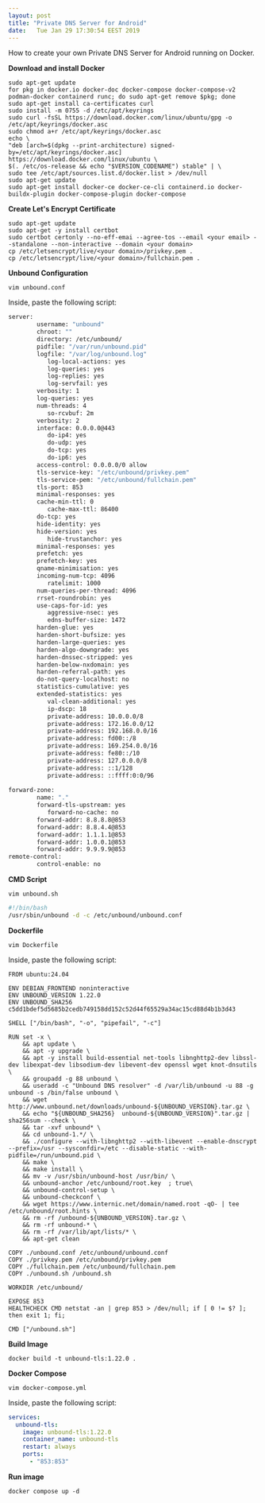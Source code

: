 ```yaml
---
layout: post
title: "Private DNS Server for Android"
date:	Tue Jan 29 17:30:54 EEST 2019
---
```


How to create your own Private DNS Server for Android running on Docker.

**Download and install Docker**

	sudo apt-get update
  	for pkg in docker.io docker-doc docker-compose docker-compose-v2 podman-docker containerd runc; do sudo apt-get remove $pkg; done
	sudo apt-get install ca-certificates curl
	sudo install -m 0755 -d /etc/apt/keyrings
	sudo curl -fsSL https://download.docker.com/linux/ubuntu/gpg -o /etc/apt/keyrings/docker.asc
	sudo chmod a+r /etc/apt/keyrings/docker.asc
	echo \
  	"deb [arch=$(dpkg --print-architecture) signed-by=/etc/apt/keyrings/docker.asc] https://download.docker.com/linux/ubuntu \
  	$(. /etc/os-release && echo "$VERSION_CODENAME") stable" | \
  	sudo tee /etc/apt/sources.list.d/docker.list > /dev/null
	sudo apt-get update
  	sudo apt-get install docker-ce docker-ce-cli containerd.io docker-buildx-plugin docker-compose-plugin docker-compose

**Create Let's Encrypt Certificate**

	sudo apt-get update
	sudo apt-get -y install certbot
	sudo certbot certonly --no-eff-emai --agree-tos --email <your email> --standalone --non-interactive --domain <your domain>
	cp /etc/letsencrypt/live/<your domain>/privkey.pem .
	cp /etc/letsencrypt/live/<your domain>/fullchain.pem .

**Unbound Configuration**

```
vim unbound.conf
```

Inside, paste the following script:

```bash
server:
        username: "unbound"
        chroot: ""
        directory: /etc/unbound/
        pidfile: "/var/run/unbound.pid"
        logfile: "/var/log/unbound.log"
	       log-local-actions: yes
	       log-queries: yes
	       log-replies: yes
	       log-servfail: yes
        verbosity: 1
        log-queries: yes
        num-threads: 4
	       so-rcvbuf: 2m
        verbosity: 2
        interface: 0.0.0.0@443
	       do-ip4: yes
	       do-udp: yes
	       do-tcp: yes
	       do-ip6: yes
        access-control: 0.0.0.0/0 allow
        tls-service-key: "/etc/unbound/privkey.pem"
        tls-service-pem: "/etc/unbound/fullchain.pem"
        tls-port: 853
        minimal-responses: yes
        cache-min-ttl: 0
	       cache-max-ttl: 86400
        do-tcp: yes
        hide-identity: yes
        hide-version: yes
	       hide-trustanchor: yes
        minimal-responses: yes
        prefetch: yes
        prefetch-key: yes
        qname-minimisation: yes
        incoming-num-tcp: 4096
	       ratelimit: 1000
        num-queries-per-thread: 4096
        rrset-roundrobin: yes
        use-caps-for-id: yes
	       aggressive-nsec: yes
	       edns-buffer-size: 1472
        harden-glue: yes
        harden-short-bufsize: yes
        harden-large-queries: yes
        harden-algo-downgrade: yes
        harden-dnssec-stripped: yes
        harden-below-nxdomain: yes
        harden-referral-path: yes
        do-not-query-localhost: no
        statistics-cumulative: yes
        extended-statistics: yes
	       val-clean-additional: yes
	       ip-dscp: 18
	       private-address: 10.0.0.0/8
	       private-address: 172.16.0.0/12
	       private-address: 192.168.0.0/16
	       private-address: fd00::/8
	       private-address: 169.254.0.0/16
	       private-address: fe80::/10
	       private-address: 127.0.0.0/8
	       private-address: ::1/128
	       private-address: ::ffff:0:0/96
								
forward-zone:
        name: "."
        forward-tls-upstream: yes
	       forward-no-cache: no
        forward-addr: 8.8.8.8@853
        forward-addr: 8.8.4.4@853
        forward-addr: 1.1.1.1@853
        forward-addr: 1.0.0.1@853
        forward-addr: 9.9.9.9@853
remote-control:
        control-enable: no
```

**CMD Script**

```
vim unbound.sh
```

```bash
#!/bin/bash
/usr/sbin/unbound -d -c /etc/unbound/unbound.conf
```

**Dockerfile**

```
vim Dockerfile
```

Inside, paste the following script:

```
FROM ubuntu:24.04

ENV DEBIAN_FRONTEND noninteractive
ENV UNBOUND_VERSION 1.22.0
ENV UNBOUND_SHA256 c5dd1bdef5d5685b2cedb749158dd152c52d44f65529a34ac15cd88d4b1b3d43

SHELL ["/bin/bash", "-o", "pipefail", "-c"]

RUN set -x \
	&& apt update \
	&& apt -y upgrade \
	&& apt -y install build-essential net-tools libnghttp2-dev libssl-dev libexpat-dev libsodium-dev libevent-dev openssl wget knot-dnsutils \
	&& groupadd -g 88 unbound \
	&& useradd -c "Unbound DNS resolver" -d /var/lib/unbound -u 88 -g unbound -s /bin/false unbound \
	&& wget http://www.unbound.net/downloads/unbound-${UNBOUND_VERSION}.tar.gz \
	&& echo "${UNBOUND_SHA256}  unbound-${UNBOUND_VERSION}".tar.gz | sha256sum --check \
	&& tar -xvf unbound* \
	&& cd unbound-1.*/ \
	&& ./configure --with-libnghttp2 --with-libevent --enable-dnscrypt --prefix=/usr --sysconfdir=/etc --disable-static --with-pidfile=/run/unbound.pid \
	&& make \
	&& make install \
	&& mv -v /usr/sbin/unbound-host /usr/bin/ \
	&& unbound-anchor /etc/unbound/root.key  ; true\
	&& unbound-control-setup \
	&& unbound-checkconf \
	&& wget https://www.internic.net/domain/named.root -qO- | tee /etc/unbound/root.hints \
	&& rm -rf /unbound-${UNBOUND_VERSION}.tar.gz \
	&& rm -rf unbound-* \
	&& rm -rf /var/lib/apt/lists/* \
	&& apt-get clean

COPY ./unbound.conf /etc/unbound/unbound.conf
COPY ./privkey.pem /etc/unbound/privkey.pem
COPY ./fullchain.pem /etc/unbound/fullchain.pem
COPY ./unbound.sh /unbound.sh

WORKDIR /etc/unbound/

EXPOSE 853
HEALTHCHECK CMD netstat -an | grep 853 > /dev/null; if [ 0 != $? ]; then exit 1; fi;

CMD ["/unbound.sh"]
```	
**Build Image**

	docker build -t unbound-tls:1.22.0 .

**Docker Compose**

```
vim docker-compose.yml
```

Inside, paste the following script:

```yaml
services:
  unbound-tls:
    image: unbound-tls:1.22.0
    container_name: unbound-tls
    restart: always
    ports:
      - "853:853"
```

**Run image**

	docker compose up -d

